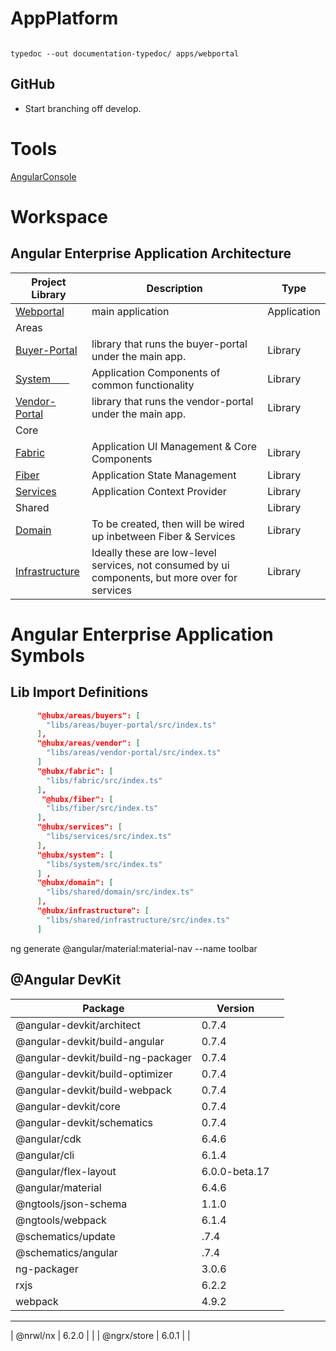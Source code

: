 # AppPlatform

 <code-example path="libs/core/services/src/lib/application-base.context.ts">
 </code-example>


 ```

 typedoc --out documentation-typedoc/ apps/webportal

 ```

## GitHub

- Start branching off develop.


# Tools
 [AngularConsole](https://angularconsole.com/)    


# Workspace                                              

## Angular Enterprise Application Architecture

| Project Library                                                                                                                | Description                                                                                     | Type        |
|--------------------------------------------------------------------------------------------------------------------------------|-------------------------------------------------------------------------------------------------|-------------|
| [Webportal](https://github.com/victorioferrario/hubx-platform/tree/master/apps/webportal)                                      | main application                                                                                | Application |
| Areas                                                                                                                          |                                                                                                 |             |
| [Buyer-Portal](https://github.com/victorioferrario/hubx-platform/tree/master/libs/areas/buyer-portal)                          | library that runs the buyer-portal under the main app.                                          | Library     |
| [System &nbsp;&nbsp;&nbsp;&nbsp;&nbsp;&nbsp;](https://github.com/victorioferrario/hubx-platform/tree/master/libs/areas/system) | Application Components of common functionality                                                  | Library     |
| [Vendor-Portal](https://github.com/victorioferrario/hubx-platform/tree/master/libs/areas/vendor-portal)                        | library that runs the vendor-portal under the main app.                                         | Library     |
| Core                                                                                                                           |                                                                                                 |             |
| [Fabric](https://github.com/victorioferrario/hubx-platform/tree/master/libs/core/fabric)                                       | Application UI Management & Core Components                                                     | Library     |
| [Fiber](https://github.com/victorioferrario/hubx-platform/tree/master/libs/core/fiber)                                         | Application State Management                                                                    | Library     |
| [Services](https://github.com/victorioferrario/hubx-platform/tree/master/libs/core/services)                                   | Application Context Provider                                                                    | Library     |
| Shared                                                                                                                         |                                                                                                 | Library     |
| [Domain](https://github.com/victorioferrario/hubx-platform/tree/master/libs/shared/domain)                                     | To be created, then will be wired up inbetween Fiber & Services                                 | Library     |
| [Infrastructure](https://github.com/victorioferrario/hubx-platform/tree/master/libs/shared/infrastructure)                     | Ideally these are low-level services, not consumed by ui components, but more over for services | Library     |

# Angular Enterprise Application Symbols

## Lib Import Definitions
```json
      "@hubx/areas/buyers": [
        "libs/areas/buyer-portal/src/index.ts"
      ],
      "@hubx/areas/vendor": [
        "libs/areas/vendor-portal/src/index.ts"
      ]
      "@hubx/fabric": [
        "libs/fabric/src/index.ts"
      ],
       "@hubx/fiber": [
        "libs/fiber/src/index.ts"
      ],
      "@hubx/services": [
        "libs/services/src/index.ts"
      ],     
      "@hubx/system": [
        "libs/system/src/index.ts"
      ] ,        
      "@hubx/domain": [
        "libs/shared/domain/src/index.ts"
      ],
      "@hubx/infrastructure": [
        "libs/shared/infrastructure/src/index.ts"
      ] 
```

ng generate @angular/material:material-nav --name toolbar
## @Angular DevKit
| Package                           | Version       |     |
|-----------------------------------|---------------|-----|
| @angular-devkit/architect         | 0.7.4         |     |
| @angular-devkit/build-angular     | 0.7.4         |     |
| @angular-devkit/build-ng-packager | 0.7.4         |     |
| @angular-devkit/build-optimizer   | 0.7.4         |     |
| @angular-devkit/build-webpack     | 0.7.4         |     |
| @angular-devkit/core              | 0.7.4         |     |
| @angular-devkit/schematics        | 0.7.4         |     |
| @angular/cdk                      | 6.4.6         |     |
| @angular/cli                      | 6.1.4         |     |
| @angular/flex-layout              | 6.0.0-beta.17 |     |
| @angular/material                 | 6.4.6         |     |
| @ngtools/json-schema              | 1.1.0         |     |
| @ngtools/webpack                  | 6.1.4         |     |
| @schematics/update                | .7.4          |     |
| @schematics/angular               | .7.4          |     |
| ng-packager                       | 3.0.6         |     |
| rxjs                              | 6.2.2         |     |
| webpack                           | 4.9.2         |     |
-----------------------------------------------------------
| @nrwl/nx    | 6.2.0 | |
| @ngrx/store | 6.0.1 | |






